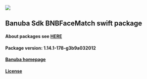 [![](https://www.banuba.com/hubfs/Banuba_November2018/Images/Banuba%20SDK.png)](https://docs.banuba.com/face-ar-sdk-v1/ios/ios_overview)

## Banuba Sdk BNBFaceMatch swift package

#### About packages see [HERE](https://docs.banuba.com/face-ar-sdk-v1/ios/ios_packages)

#### Package version: **1.14.1-178-g3b9a032012**

#### **[Banuba homepage](https://banuba.com)**

#### **[License](https://www.banuba.com/terms)**
